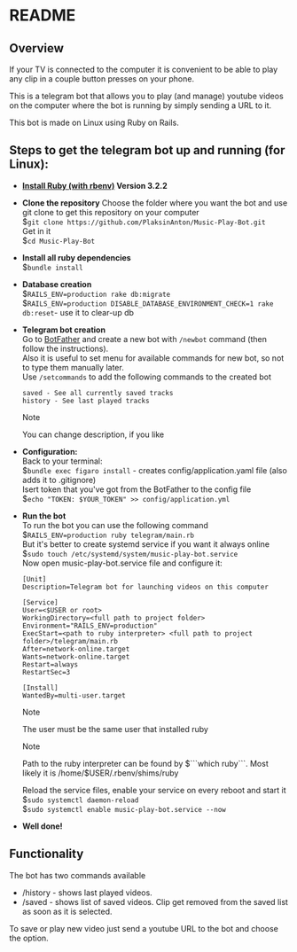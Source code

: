 # README

## Overview
If your TV is connected to the computer it is convenient to be able to play any clip in a couple button presses on your phone.  

This is a telegram bot that allows you to play (and manage) youtube videos on the computer where the bot is running by simply sending a URL to it.  

This bot is made on Linux using Ruby on Rails.  

## Steps to get the telegram bot up and running (for Linux):

* **[Install Ruby (with rbenv)](https://github.com/rbenv/rbenv) Version 3.2.2**  

* **Clone the repository**
	Choose the folder where you want the bot and use git clone to get this repository on your computer  
	$```git clone https://github.com/PlaksinAnton/Music-Play-Bot.git```  
	Get in it  
	$```cd Music-Play-Bot```  

* **Install all ruby dependencies**  
	$```bundle install```  

* **Database creation**  
	$```RAILS_ENV=production rake db:migrate```  
	$```RAILS_ENV=production DISABLE_DATABASE_ENVIRONMENT_CHECK=1 rake db:reset```- use it to clear-up db  

* **Telegram bot creation**  
	Go to [BotFather](https://telegram.me/BotFather) and create a new bot with ```/newbot``` command (then follow the instructions).  
	Also it is useful to set menu for available commands for new bot, so not to type them manually later.  
	Use ```/setcommands``` to add the following commands to the created bot  
	```
	saved - See all currently saved tracks  
	history - See last played tracks  
	```
	> [!NOTE]  
	> You can change description, if you like 

* **Configuration:**  
	Back to your terminal:  
	$```bundle exec figaro install``` - creates config/application.yaml file (also adds it to .gitignore)  
	Isert token that you've got from the BotFather to the config file  
	$```echo "TOKEN: $YOUR_TOKEN" >> config/application.yml```  

* **Run the bot**  
	To run the bot you can use the following command  
	$```RAILS_ENV=production ruby telegram/main.rb```  
	But it's better to create systemd service if you want it always online  
	$```sudo touch /etc/systemd/system/music-play-bot.service```  
	Now open music-play-bot.service file and configure it:
  	```
	[Unit]  
	Description=Telegram bot for launching videos on this computer  
	  
	[Service]  
	User=<$USER or root>  
	WorkingDirectory=<full path to project folder>  
	Environment="RAILS_ENV=production"  
	ExecStart=<path to ruby interpreter> <full path to project folder>/telegram/main.rb  
	After=network-online.target  
	Wants=network-online.target  
	Restart=always  
	RestartSec=3  
	  
	[Install]  
	WantedBy=multi-user.target  
	```
	> [!NOTE]  
	> The user must be the same user that installed ruby  

	> [!NOTE]
	> Path to the ruby interpreter can be found by $```which ruby```. Most likely it is /home/$USER/.rbenv/shims/ruby  


	Reload the service files, enable your service on every reboot and start it  
	$```sudo systemctl daemon-reload```  
	$```sudo systemctl enable music-play-bot.service --now```  

* **Well done!**

## Functionality
The bot has two commands available  

* /history - shows last played videos.  
* /saved   - shows list of saved videos. Clip get removed from the saved list as soon as it is selected.  

To save or play new video just send a youtube URL to the bot and choose the option.
